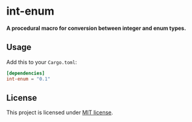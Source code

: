 int-enum
======

**A procedural macro for conversion between integer and enum types.**




## Usage

Add this to your `Cargo.toml`:

```toml
[dependencies]
int-enum = "0.1"
```


## License

This project is licensed under [MIT license](LICENSE).
